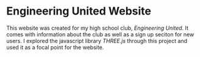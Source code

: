 # Engineering United Website #

 This website was created for my high school club, *Engineering United*. It comes with information about the club as well as a sign up seciton for new users. I explored the javascript library *THREE.js* through this project and used it as a focal point for the website. 
